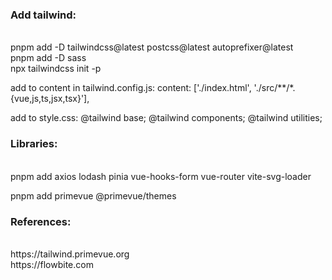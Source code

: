 <h3>Add tailwind:</h3><br/>
pnpm add -D tailwindcss@latest postcss@latest autoprefixer@latest <br/>
pnpm add -D sass <br/>
npx tailwindcss init -p

add to content in tailwind.config.js:
content: ['./index.html', './src/**/*.{vue,js,ts,jsx,tsx}'],

add to style.css:
@tailwind base;
@tailwind components;
@tailwind utilities;

<h3>Libraries:</h3><br/>
pnpm add
axios
lodash
pinia
vue-hooks-form
vue-router
vite-svg-loader

pnpm add primevue @primevue/themes

<h3>References:</h3><br/>
https://tailwind.primevue.org<br/>
https://flowbite.com